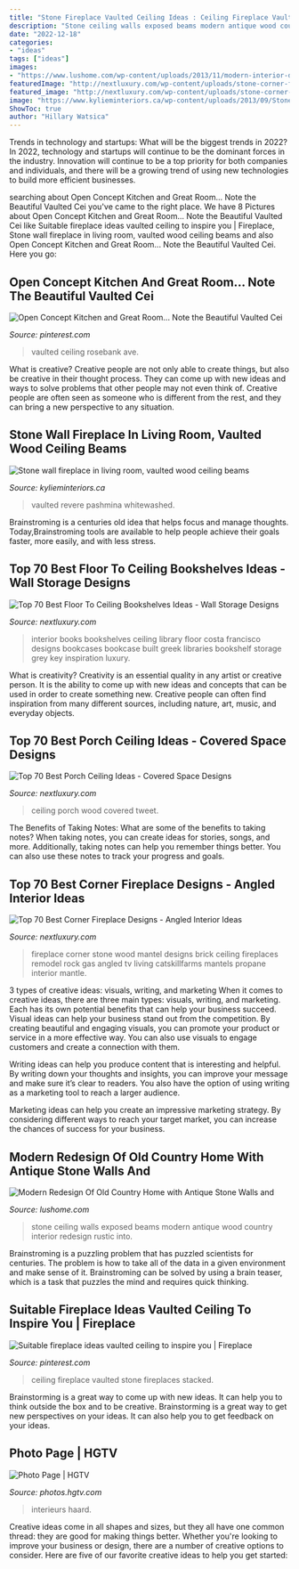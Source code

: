 ```yaml
---
title: "Stone Fireplace Vaulted Ceiling Ideas : Ceiling Fireplace Vaulted Stone Fireplaces Stacked"
description: "Stone ceiling walls exposed beams modern antique wood country interior redesign rustic into"
date: "2022-12-18"
categories:
- "ideas"
tags: ["ideas"]
images:
- "https://www.lushome.com/wp-content/uploads/2013/11/modern-interior-design-stone-walls-ceiling-beams-5.jpg"
featuredImage: "http://nextluxury.com/wp-content/uploads/stone-corner-fireplace-design-with-wood-mantel-beam.jpg"
featured_image: "http://nextluxury.com/wp-content/uploads/stone-corner-fireplace-design-with-wood-mantel-beam.jpg"
image: "https://www.kylieminteriors.ca/wp-content/uploads/2013/09/Stone-wall-fireplace-in-living-room-vaulted-wood-ceiling-beams.-Whitewashed-with-Revere-Pewter.-Benjamin-Moore-Pashmina-paint-on-wall.-Kylie-M-E-design-colour-expert-600x796.jpg"
ShowToc: true
author: "Hillary Watsica"
---
```



Trends in technology and startups: What will be the biggest trends in 2022?
In 2022, technology and startups will continue to be the dominant forces in the industry. Innovation will continue to be a top priority for both companies and individuals, and there will be a growing trend of using new technologies to build more efficient businesses.

	

		
searching about Open Concept Kitchen and Great Room... Note the Beautiful Vaulted Cei you've came to the right place. We have 8 Pictures about Open Concept Kitchen and Great Room... Note the Beautiful Vaulted Cei like Suitable fireplace ideas vaulted ceiling to inspire you | Fireplace, Stone wall fireplace in living room, vaulted wood ceiling beams and also Open Concept Kitchen and Great Room... Note the Beautiful Vaulted Cei. Here you go:
		
    
## Open Concept Kitchen And Great Room... Note The Beautiful Vaulted Cei

<img loading=lazy src="https://i.pinimg.com/736x/76/9c/78/769c78adf4bc7cc5131606e76b6b219b.jpg" onerror="this.onerror=null;this.src='https://tse4.mm.bing.net/th?id=OIP.tDRGmISjc1wW9vF6ztfrPQHaE8&amp;pid=15.1';" alt="Open Concept Kitchen and Great Room... Note the Beautiful Vaulted Cei">

_Source: pinterest.com_

>vaulted ceiling rosebank ave. 

	

What is creative?
Creative people are not only able to create things, but also be creative in their thought process. They can come up with new ideas and ways to solve problems that other people may not even think of. Creative people are often seen as someone who is different from the rest, and they can bring a new perspective to any situation.

    
## Stone Wall Fireplace In Living Room, Vaulted Wood Ceiling Beams

<img loading=lazy src="https://www.kylieminteriors.ca/wp-content/uploads/2013/09/Stone-wall-fireplace-in-living-room-vaulted-wood-ceiling-beams.-Whitewashed-with-Revere-Pewter.-Benjamin-Moore-Pashmina-paint-on-wall.-Kylie-M-E-design-colour-expert-600x796.jpg" onerror="this.onerror=null;this.src='https://tse2.mm.bing.net/th?id=OIP.jfD4T_T_Z6idZlmeYrG1LAHaJ0&amp;pid=15.1';" alt="Stone wall fireplace in living room, vaulted wood ceiling beams">

_Source: kylieminteriors.ca_

>vaulted revere pashmina whitewashed. 

	

Brainstroming is a centuries old idea that helps focus and manage thoughts. Today,Brainstroming tools are available to help people achieve their goals faster, more easily, and with less stress.

    
## Top 70 Best Floor To Ceiling Bookshelves Ideas - Wall Storage Designs

<img loading=lazy src="http://nextluxury.com/wp-content/uploads/grey-floor-to-ceiling-bookshelves-design-idea-inspiration.jpg" onerror="this.onerror=null;this.src='https://tse2.mm.bing.net/th?id=OIP.KM7yvahk7R3ZFFpsaNyLKwAAAA&amp;pid=15.1';" alt="Top 70 Best Floor To Ceiling Bookshelves Ideas - Wall Storage Designs">

_Source: nextluxury.com_

>interior books bookshelves ceiling library floor costa francisco designs bookcases bookcase built greek libraries bookshelf storage grey key inspiration luxury. 

	

What is creativity?
Creativity is an essential quality in any artist or creative person. It is the ability to come up with new ideas and concepts that can be used in order to create something new. Creative people can often find inspiration from many different sources, including nature, art, music, and everyday objects.

    
## Top 70 Best Porch Ceiling Ideas - Covered Space Designs

<img loading=lazy src="http://nextluxury.com/wp-content/uploads/superb-porch-ceiling-ideas-wood.jpg" onerror="this.onerror=null;this.src='https://tse3.mm.bing.net/th?id=OIP.vYzPZIIKZHlUPsHNZF3rrAAAAA&amp;pid=15.1';" alt="Top 70 Best Porch Ceiling Ideas - Covered Space Designs">

_Source: nextluxury.com_

>ceiling porch wood covered tweet. 

	

The Benefits of Taking Notes: What are some of the benefits to taking notes?
When taking notes, you can create ideas for stories, songs, and more. Additionally, taking notes can help you remember things better. You can also use these notes to track your progress and goals.

    
## Top 70 Best Corner Fireplace Designs - Angled Interior Ideas

<img loading=lazy src="http://nextluxury.com/wp-content/uploads/stone-corner-fireplace-design-with-wood-mantel-beam.jpg" onerror="this.onerror=null;this.src='https://tse4.mm.bing.net/th?id=OIP.EODKpttK0idU403XGyK2xgHaLD&amp;pid=15.1';" alt="Top 70 Best Corner Fireplace Designs - Angled Interior Ideas">

_Source: nextluxury.com_

>fireplace corner stone wood mantel designs brick ceiling fireplaces remodel rock gas angled tv living catskillfarms mantels propane interior mantle. 

	

3 types of creative ideas: visuals, writing, and marketing
When it comes to creative ideas, there are three main types: visuals, writing, and marketing. Each has its own potential benefits that can help your business succeed.
Visual ideas can help your business stand out from the competition. By creating beautiful and engaging visuals, you can promote your product or service in a more effective way. You can also use visuals to engage customers and create a connection with them.

Writing ideas can help you produce content that is interesting and helpful. By writing down your thoughts and insights, you can improve your message and make sure it’s clear to readers. You also have the option of using writing as a marketing tool to reach a larger audience.

Marketing ideas can help you create an impressive marketing strategy. By considering different ways to reach your target market, you can increase the chances of success for your business.

    
## Modern Redesign Of Old Country Home With Antique Stone Walls And

<img loading=lazy src="https://www.lushome.com/wp-content/uploads/2013/11/modern-interior-design-stone-walls-ceiling-beams-5.jpg" onerror="this.onerror=null;this.src='https://tse2.mm.bing.net/th?id=OIP.O8GkCg9vsduDrOp-LKSkowHaLJ&amp;pid=15.1';" alt="Modern Redesign Of Old Country Home with Antique Stone Walls and">

_Source: lushome.com_

>stone ceiling walls exposed beams modern antique wood country interior redesign rustic into. 

	

Brainstroming is a puzzling problem that has puzzled scientists for centuries. The problem is how to take all of the data in a given environment and make sense of it. Brainstroming can be solved by using a brain teaser, which is a task that puzzles the mind and requires quick thinking.

    
## Suitable Fireplace Ideas Vaulted Ceiling To Inspire You | Fireplace

<img loading=lazy src="https://i.pinimg.com/736x/98/aa/d5/98aad5a651cc3e9ba85ad2fad9271a77.jpg" onerror="this.onerror=null;this.src='https://tse1.mm.bing.net/th?id=OIP.ZXfpmclzCLyooEXALDlzrwHaLG&amp;pid=15.1';" alt="Suitable fireplace ideas vaulted ceiling to inspire you | Fireplace">

_Source: pinterest.com_

>ceiling fireplace vaulted stone fireplaces stacked. 

	

Brainstorming is a great way to come up with new ideas. It can help you to think outside the box and to be creative. Brainstorming is a great way to get new perspectives on your ideas. It can also help you to get feedback on your ideas.

    
## Photo Page | HGTV

<img loading=lazy src="https://hgtvhome.sndimg.com/content/dam/images/hgtv/fullset/2012/6/12/3/DP_Kerrie-Kell-Living-Room-Fireplace_s3x4.jpg.rend.hgtvcom.616.822.suffix/1400975959344.jpeg" onerror="this.onerror=null;this.src='https://tse4.mm.bing.net/th?id=OIP.YGvr9efoKqSlGq_aSet9-wHaJ4&amp;pid=15.1';" alt="Photo Page | HGTV">

_Source: photos.hgtv.com_

>interieurs haard. 

	

Creative ideas come in all shapes and sizes, but they all have one common thread: they are good for making things better. Whether you're looking to improve your business or design, there are a number of creative options to consider. Here are five of our favorite creative ideas to help you get started: 

